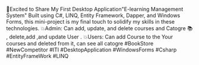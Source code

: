 🚀Excited to Share My First Desktop Application"E-learning Management System"
Built using C#, LINQ, Entity Framework, Dapper, and Windows Forms, this mini-project is my final touch to solidify my skills in these technologies. 
💥Admin: Can add, update, and delete courses and Catogre 📚 , delete,add ,and update User .
💥Users: Can add Course to the Your courses  and deleted from it, can see all catogre 
#BookStore #NewCompetitor #ITI  #DesktopApplication
#WindowsForms #Csharp #EntityFrameWork #LINQ